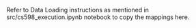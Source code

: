 Refer to Data Loading instructions as mentioned in src/cs598_execution.ipynb notebook to copy the mappings here.
